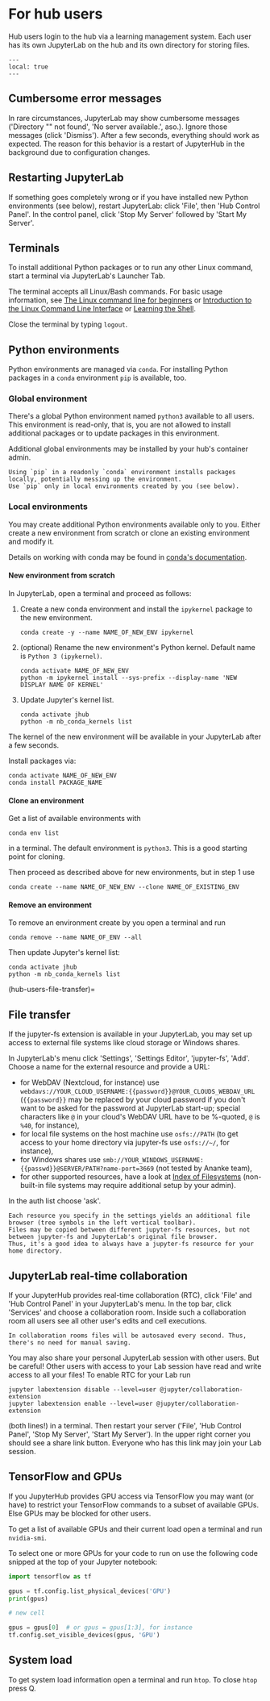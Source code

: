 # For hub users

Hub users login to the hub via a learning management system.
Each user has its own JupyterLab on the hub and its own directory for storing files.

```{contents}
---
local: true
---
```

## Cumbersome error messages

In rare circumstances, JupyterLab may show cumbersome messages ('Directory "" not found', 'No server available.', aso.).
Ignore those messages (click 'Dismiss').
After a few seconds, everything should work as expected.
The reason for this behavior is a restart of JupyterHub in the background due to configuration changes.

## Restarting JupyterLab

If something goes completely wrong or if you have installed new Python environments (see below), restart JupyterLab: click 'File', then 'Hub Control Panel'.
In the control panel, click 'Stop My Server' followed by 'Start My Server'.

## Terminals

To install additional Python packages or to run any other Linux command, start a terminal via JupyterLab's Launcher Tab.

The terminal accepts all Linux/Bash commands.
For basic usage information, see [The Linux command line for beginners](https://ubuntu.com/tutorials/command-line-for-beginners) or [Introduction to the Linux Command Line Interface](https://www.marquette.edu/high-performance-computing/linux-intro.php) or [Learning the Shell](https://linuxcommand.org/lc3_learning_the_shell.php).

Close the terminal by typing `logout`.

## Python environments

Python environments are managed via `conda`.
For installing Python packages in a `conda` environment `pip` is available, too.

### Global environment

There's a global Python environment named `python3` available to all users.
This environment is read-only, that is, you are not allowed to install additional packages or to update packages in this environment.

Additional global environments may be installed by your hub's container admin.

```{warning}
Using `pip` in a readonly `conda` environment installs packages locally, potentially messing up the environment.
Use `pip` only in local environments created by you (see below).
```

### Local environments

You may create additional Python environments available only to you.
Either create a new environment from scratch or clone an existing environment and modify it.

Details on working with conda may be found in [conda's documentation](https://conda.io/projects/conda/en/latest/user-guide/tasks/manage-environments.html).

#### New environment from scratch

In JupyterLab, open a terminal and proceed as follows:
1. Create a new conda environment and install the `ipykernel` package to the new environment.
   ```
   conda create -y --name NAME_OF_NEW_ENV ipykernel
   ```
2. (optional) Rename the new environment's Python kernel. Default name is `Python 3 (ipykernel)`.
   ```
   conda activate NAME_OF_NEW_ENV
   python -m ipykernel install --sys-prefix --display-name 'NEW DISPLAY NAME OF KERNEL'
   ```
3. Update Jupyter's kernel list.
   ```
   conda activate jhub
   python -m nb_conda_kernels list
   ```

The kernel of the new environment will be available in your JupyterLab after a few seconds.

Install packages via:
```
conda activate NAME_OF_NEW_ENV
conda install PACKAGE_NAME
```

#### Clone an environment

Get a list of available environments with
```
conda env list
```
in a terminal. The default environment is `python3`. This is a good starting point for cloning.

Then proceed as described above for new environments, but in step 1 use
```
conda create --name NAME_OF_NEW_ENV --clone NAME_OF_EXISTING_ENV
```

#### Remove an environment

To remove an environment create by you open a terminal and run
```
conda remove --name NAME_OF_ENV --all
```
Then update Jupyter's kernel list:
```
conda activate jhub
python -m nb_conda_kernels list
```

(hub-users-file-transfer)=
## File transfer

If the jupyter-fs extension is available in your JupyterLab, you may set up access to external file systems like cloud storage or Windows shares.

In JupyterLab's menu click 'Settings', 'Settings Editor', 'jupyter-fs', 'Add'.
Choose a name for the external resource and provide a URL:
* for WebDAV (Nextcloud, for instance) use `webdavs://YOUR_CLOUD_USERNAME:{{password}}@YOUR_CLOUDS_WEBDAV_URL` (`{{password}}` may be replaced by your cloud password if you don't want to be asked for the password at JupyterLab start-up; special characters like `@` in your cloud's WebDAV URL have to be %-quoted, `@` is `%40`, for instance),
* for local file systems on the host machine use `osfs://PATH` (to get access to your home directory via jupyter-fs use `osfs://~/`, for instance),
* for Windows shares use `smb://YOUR_WINDOWS_USERNAME:{{passwd}}@SERVER/PATH?name-port=3669` (not tested by Ananke team),
* for other supported resources, have a look at [Index of Filesystems](https://www.pyfilesystem.org/page/index-of-filesystems/) (non-built-in file systems may require additional setup by your admin).

In the auth list choose 'ask'.

```{note}
Each resource you specify in the settings yields an additional file browser (tree symbols in the left vertical toolbar).
Files may be copied between different jupyter-fs resources, but not between jupyter-fs and JupyterLab's original file browser.
Thus, it's a good idea to always have a jupyter-fs resource for your home directory.
```

## JupyterLab real-time collaboration

If your JupyterHub provides real-time collaboration (RTC), click 'File' and 'Hub Control Panel' in your JupyterLab's menu.
In the top bar, click 'Services' and choose a collaboration room.
Inside such a collaboration room all users see all other user's edits and cell executions.

```{note}
In collaboration rooms files will be autosaved every second. Thus, there's no need for manual saving.
```

You may also share your personal JupyterLab session with other users. But be careful! Other users with access to your Lab session have read and write access to all your files! To enable RTC for your Lab run
```
jupyter labextension disable --level=user @jupyter/collaboration-extension
jupyter labextension enable --level=user @jupyter/collaboration-extension
```
(both lines!) in a terminal. Then restart your server ('File', 'Hub Control Panel', 'Stop My Server', 'Start My Server').
In the upper right corner you should see a share link button. Everyone who has this link may join your Lab session.

## TensorFlow and GPUs

If you JupyterHub provides GPU access via TensorFlow you may want (or have) to restrict your TensorFlow commands to a subset of available GPUs. Else GPUs may be blocked for other users.

To get a list of available GPUs and their current load open a terminal and run `nvidia-smi`.

To select one or more GPUs for your code to run on use the following code snipped at the top of your Jupyter notebook:
```python
import tensorflow as tf

gpus = tf.config.list_physical_devices('GPU')
print(gpus)

# new cell

gpus = gpus[0]  # or gpus = gpus[1:3], for instance
tf.config.set_visible_devices(gpus, 'GPU')
```

## System load

To get system load information open a terminal and run `htop`. To close `htop` press Q.
